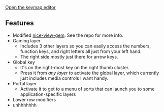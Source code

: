 [Open the keymap editor](https://nickcoutsos.github.io/keymap-editor)

## Features

- Modified [nice-view-gem](https://github.com/hf02/nice-view-gem). See the repo for more info.
- Gaming layer
  - Includes 3 other layers so you can easily access the numbers, function keys, and right letters all just from your left hand.
  - The right side mostly just there for arrow keys.
- Global key
  - It's on the right-most key on the right thumb cluster.
  - Press it from _any layer_ to activate the global layer, which currently just includes media controls I want handy.
- Portal layer
  - Activate it to get to a menu of sorts that can launch you to some application-specific layers
- Lower row modifiers
- uhhhhhhhh
